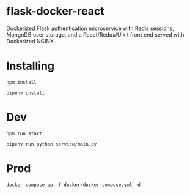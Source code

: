 # flask-docker-react

Dockerized Flask authentication microservice with Redis sessions, MongoDB user storage, and a React/Redux/UIkit front end served with Dockerized NGINX.

# Installing

`npm install`

`pipenv install`

# Dev

`npm run start`

`pipenv run python service/main.py`

# Prod

`docker-compose up -f docker/docker-compose.yml -d`